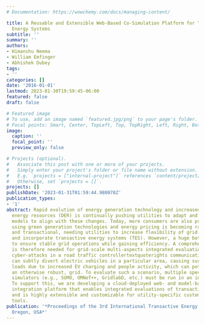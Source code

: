 ```yaml
---
# Documentation: https://wowchemy.com/docs/managing-content/

title: A Reusable and Extensible Web-Based Co-Simulation Platform for Transactive
  Energy Systems
subtitle: ''
summary: ''
authors:
- Himanshu Neema
- William Emfinger
- Abhishek Dubey
tags:
- ''
categories: []
date: '2016-01-01'
lastmod: 2023-01-30T19:59:45-06:00
featured: false
draft: false

# Featured image
# To use, add an image named `featured.jpg/png` to your page's folder.
# Focal points: Smart, Center, TopLeft, Top, TopRight, Left, Right, BottomLeft, Bottom, BottomRight.
image:
  caption: ''
  focal_point: ''
  preview_only: false

# Projects (optional).
#   Associate this post with one or more of your projects.
#   Simply enter your project's folder or file name without extension.
#   E.g. `projects = ["internal-project"]` references `content/project/deep-learning/index.md`.
#   Otherwise, set `projects = []`.
projects: []
publishDate: '2023-01-31T01:59:44.980078Z'
publication_types:
- '1'
abstract: Rapid evolution of energy generation technology and increased used of distributed
  energy resources (DER) is continually pushing utilities to adapt and evolve business
  models to align with these changes. Today, more consumers are also producing energy
  using green generation technologies and energy pricing is becoming rather competitive
  and transactional, needing utilities to increase flexibility of grid operations
  and incorporate transactive energy systems (TES). However, a huge bottleneck is
  to ensure stable grid operations while gaining efficiency. A comprehensive platform
  is therefore needed for grid-scale multi-aspects integrated evaluations. For instance,
  cyber-attacks in a road traffic controllertextquoterights communication network
  can subtly divert electric vehicles in a particular area, causing surge in the grid
  loads due to increased EV charging and people activity, which can potentially disrupt,
  an otherwise robust, grid. To evaluate such a scenario, multiple special-purpose
  simulators (e.g., SUMO, OMNeT++, GridlabD, etc.) must be run in an integrated manner.
  To support this, we are developing a cloud-deployed web- and model-based simulation
  integration platform that enables integrated evaluations of transactive energy systems
  and is highly extensible and customizable for utility-specific custom simulation
  tools.
publication: '*Proceedings of the 3rd International Transactive Energy Systems, Portland,
  Oregon, USA*'
---
```

